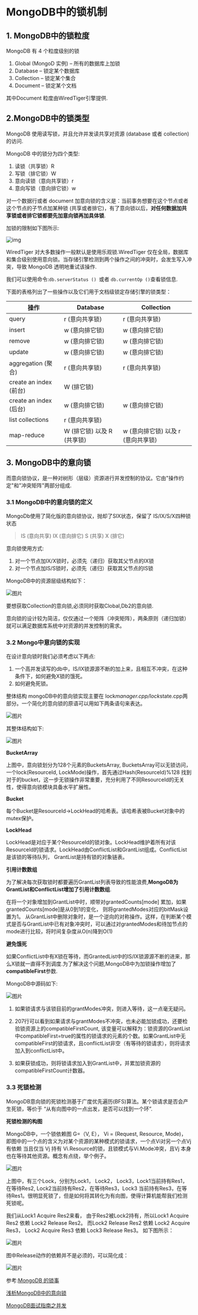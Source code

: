 # MongoDB中的锁机制

## 1. MongoDB中的锁粒度

MongoDB 有 4 个粒度级别的锁

1. Global (MongoD 实例) – 所有的数据库上加锁
2. Database – 锁定某个数据库
3. Collection – 锁定某个集合
4. Document – 锁定某个文档

其中Document 粒度由WiredTiger引擎提供.

 ## 2.MongoDB中的锁类型

MongoDB 使用读写锁，并且允许并发读共享对资源 (database 或者 collection) 的访问.

MongoDB 中的锁分为四个类型:
1. 读锁（共享锁）R
2. 写锁（排它锁）W
3. 意向读锁（意向共享锁）r
4. 意向写锁（意向排它锁）w

对一个数据行或者 document 加意向锁的含义是：当前事务想要在这个节点或者这个节点的子节点加某种锁 (共享或者排它)，有了意向锁以后，**对任何数据加共享锁或者排它锁都要先加意向锁再加具体锁**.

加锁的限制如下图所示:

![img](https://bbs-img.huaweicloud.com/data/forums/attachment/forum/201805/06/185306rlor8esh2qtyecem.png)

WiredTiger 对大多数操作一般默认是使用乐观锁.WiredTiger 仅在全局，数据库和集合级别使用意向锁。当存储引擎检测到两个操作之间的冲突时，会发生写入冲突，导致 MongoDB 透明地重试该操作.

我们可以使用命令:`db.serverStatus () `或者 `db.currentOp ()`查看锁信息.

下面的表格列出了一些操作以及它们用于文档级锁定存储引擎的锁类型：

| 操作                   | Database                   | Collection                         |
| ---------------------- | -------------------------- | ---------------------------------- |
| query                  | r (意向共享锁)             | r (意向共享锁)                     |
| insert                 | w (意向排它锁)             | w (意向排它锁)                     |
| remove                 | w (意向排它锁)             | w (意向排它锁)                     |
| update                 | w (意向排它锁)             | w (意向排它锁)                     |
| aggregation (聚合)     | r (意向共享锁)             | r (意向共享锁)                     |
| create an index (前台) | W (排它锁)                 |                                    |
| create an index (后台) | w (意向排它锁)             | w (意向排它锁)                     |
| list collections       | r (意向共享锁)             |                                    |
| map-reduce             | W (排它锁) 以及 R (共享锁) | w (意向排它锁) 以及 r (意向共享锁) |

## 3. MongoDB中的意向锁

而意向锁协议，是一种对树形（层级）资源进行并发控制的协议。它由"操作约定"和"冲突矩阵"两部分组成.

### 3.1 MongoDB中的意向锁的定义

MongoDb使用了简化版的意向锁协议，抛却了SIX状态，保留了 IS/IX/S/X四种锁状态

>  IS (意向共享)  IX (意向排它)  S (共享)  X (排它) 

意向锁使用方式:

1. 对一个节点加IX/X锁时，必须先（递归）获取其父节点的IX锁
2. 对一个节点加IS/S锁时，必须先（递归）获取其父节点的IS锁

MongoDB中的资源层级结构如下：

![图片](https://mmbiz.qpic.cn/mmbiz_jpg/G2NnvykaFvU1yQnQXJmrFxUVCsf0xkdQLZfBnbPploeHiccMrfa18iaWjoIKNapUHsuasQEAGrQGHtnyKwDaiaZgQ/640?wx_fmt=jpeg&wxfrom=5&wx_lazy=1&wx_co=1)

要想获取Collection的意向锁,必须同时获取Clobal,Db2的意向锁.

意向锁的设计较为简洁，仅仅通过一个矩阵（冲突矩阵），两条原则（递归加锁）就可以满足数据库系统中对资源的并发控制的需求。

### 3.2 Mongo中意向锁的实现

在设计意向锁时我们必须考虑以下两点:

1. 一个高并发读写的db中，IS/IX锁源源不断的加上来，且相互不冲突，在这种条件下，如何避免X锁的饿死。
2. 如何避免死锁。

 整体结构 mongoDB中的意向锁实现主要在 lock*manager.cpp/lock*state.cpp两部分。一个简化的意向锁的原语可以用如下两条语句来表达。

![图片](https://mmbiz.qpic.cn/mmbiz_jpg/G2NnvykaFvU1yQnQXJmrFxUVCsf0xkdQLL48vhCQyrNY9RqEV4JzbcIqeibh4GoNM6yR85Fic7QMwxDia1VONcgHA/640?wx_fmt=jpeg&wxfrom=5&wx_lazy=1&wx_co=1)

其整体结构如下:

![图片](https://mmbiz.qpic.cn/mmbiz_jpg/G2NnvykaFvU1yQnQXJmrFxUVCsf0xkdQv3AdFKgLSbkfUxgldA04yYmiaNTmpMibKF1N5vT8VefGc6RqAQdfo0bg/640?wx_fmt=jpeg&wxfrom=5&wx_lazy=1&wx_co=1)



**BucketArray**

上图中，意向锁划分为128个元素的BucketsArray, BucketsArray可以无锁访问，一个lock(ResourceId, LockMode)操作，首先通过Hash(ResourceId)%128 找到对于的bucket，这一步无锁操作非常重要，充分利用了不同ResourceId的无关性，使得意向锁模块具备水平扩展性。

**Bucket**

每个Bucket是ResourceId->LockHead的哈希表。该哈希表被Bucket对象中的mutex保护。

**LockHead**

LockHead是对应于某个ResourceId的锁对象。LockHead维护着所有对该ResourceId的锁请求。LockHead由ConflictList和GrantList组成。ConflictList是该锁的等待队列， GrantList是持有锁的对象链表。

**引用计数数组**

为了解决每次获取锁时都要遍历GrantList列表导致的性能浪费,**MongoDB为GrantList和ConflictList增加了引用计数数组**.

在将一个对象增加到GrantList中时，顺带对grantedCounts[mode] 累加，如果grantedCounts[mode]是从0到1的变化， 则将grantedModes对应的bitMask设置为1。 从GrantList中删除对象时，是一个逆向的对称操作。这样，在判断某个模式是否与GrantList中已有对象冲突时，可以通过对grantedModes和待加节点的mode进行比较，将时间复杂度从O(n)降到O(1)

**避免饿死**

如果ConflictList中有X锁在等待，而GrantedList中的IS/IX锁源源不断的进来，那么X锁就一直得不到调度.为了解决这个问题,MongoDB中为加锁操作增加了**compatibleFirst**参数.

MongoDB中源码如下:

![图片](https://mmbiz.qpic.cn/mmbiz_jpg/G2NnvykaFvU1yQnQXJmrFxUVCsf0xkdQKuPqee8gFG6ick4s4Aj8Kt9oIISYqMzJ40ib2fJTDjouU1dc5e9FITkg/640?wx_fmt=jpeg&wxfrom=5&wx_lazy=1&wx_co=1)



1. 如果锁请求与该锁目前的grantModes冲突，则进入等待，这一点毫无疑问。

2. 207行可以看到如果请求与grantModes不冲突，也未必能加锁成功，还要检验锁资源上的compatibleFirstCount, 该变量可以解释为：锁资源的GrantList中compatibleFirst=true的属性的锁请求的元素的个数。如果GrantList中无compatibleFirst的锁请求，且conflictList非空（有等待的锁请求），则将请求加入到conflictList中。

3. 如果获锁成功，则将锁请求加入到GrantList中，并累加锁资源的compatibleFirstCount计数器。



### 3.3 **死锁检测**

MongoDB意向锁的死锁检测基于广度优先遍历(BFS)算法。某个锁请求是否会产生死锁，等价于 “从有向图中的一点出发，是否可以找到一个环”.

**死锁检测的构图**

MongoDB中，一个锁依赖图 G=（V, E）， Vi = (Request, Resource, Mode)， 即图中的一个点的含义为对某个资源的某种模式的锁请求，一个点Vi对另一个点Vj有依赖 当且仅当 Vj 持有 Vi.Resource的锁，且锁模式与Vi.Mode冲突，且Vj 本身也在等待其他资源。概念有点绕，举个例子。

![图片](https://mmbiz.qpic.cn/mmbiz_jpg/G2NnvykaFvU1yQnQXJmrFxUVCsf0xkdQHibm39CJ9zyIBu0A4NdNOMPpW74YKRSczZ6vYkk8aqGAKcicticxWmRzQ/640?wx_fmt=jpeg&wxfrom=5&wx_lazy=1&wx_co=1)



上图中，有三个Lock，分别为Lock1， Lock2， Lock3，Lock1当前持有Res1，在等待Res2, Lock2当前持有Res2，在等待Res3，Lock3 当前持有Res3，在等待Res1。很明显死锁了，但是如何将其转化为有向图，使得计算机能帮我们检测死锁呢。



我们从Lock1 Acquire Res2来看， 由于Res2被Lock2持有，所以Lock1 Acquire Res2 依赖 Lock2 Release Res2。 而Lock2 Release Res2 依赖 Lock2 Acquire Res3， Lock2 Acquire Res3 依赖 Lock3 Release Res3。 如下图所示：

![图片](https://mmbiz.qpic.cn/mmbiz_jpg/G2NnvykaFvU1yQnQXJmrFxUVCsf0xkdQ6Bt2GEvp2zBfHBEdIicNk8lYnrONalIcvKZuO1IIIbOHDXCszibT0oIQ/640?wx_fmt=jpeg&wxfrom=5&wx_lazy=1&wx_co=1)

图中Release动作的依赖并不是必须的，可以简化成：

![图片](https://mmbiz.qpic.cn/mmbiz_jpg/G2NnvykaFvU1yQnQXJmrFxUVCsf0xkdQP7nMSBecSBr8BUeD00B2iaLfl6iaUKuhKyRErtBpZe5Nn218QibO13XZQ/640?wx_fmt=jpeg&wxfrom=5&wx_lazy=1&wx_co=1)








参考:[MongoDB 的锁事](https://generalthink.github.io/2019/07/05/mongodb-locks/)

[浅析MongoDB中的意向锁](https://mp.weixin.qq.com/s/aD6AySeHX8uqMlg9NgvppA)

[MongoDB面试指南之并发](https://juejin.cn/post/6844904081731878925)